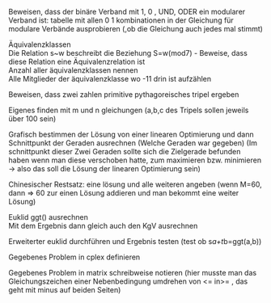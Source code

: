 Beweisen, dass der binäre Verband mit 1,  0 , UND, ODER  ein modularer Verband ist: tabelle mit allen 0 1 kombinationen in der Gleichung für modulare Verbände ausprobieren (,ob die Gleichung auch jedes mal stimmt)

Äquivalenzklassen  
Die Relation s~w beschreibt die Beziehung S=w(mod7) - Beweise, dass diese Relation eine Äquivalenzrelation ist  
Anzahl aller äquivalenzklassen nennen  
Alle Mitglieder der äquivalenzklasse wo -11 drin ist aufzählen

Beweisen, dass zwei zahlen primitive pythagoreisches tripel ergeben

Eigenes finden mit m und n gleichungen (a,b,c des Tripels sollen jeweils über 100 sein)

Grafisch bestimmen der Lösung von einer linearen Optimierung und dann Schnittpunkt der Geraden ausrechnen (Welche Geraden war gegeben) (Im schnittpunkt dieser Zwei Geraden sollte sich die Zielgerade befunden haben wenn man diese verschoben hatte, zum maximieren bzw. minimieren -> also das soll die Lösung der linearen Optimierung sein)

Chinesischer Restsatz: eine lösung und alle weiteren angeben (wenn M=60, dann => 60 zur einen Lösung addieren und man bekommt eine weiter Lösung)

Euklid ggt() ausrechnen  
Mit dem Ergebnis dann gleich auch den KgV ausrechnen

Erweiterter euklid durchführen und Ergebnis testen (test ob s*a+t*b=ggt(a,b))

Gegebenes Problem in cplex definieren

Gegebenes Problem in matrix schreibweise notieren (hier musste man das Gleichungszeichen einer Nebenbedingung umdrehen von <= in>= , das geht mit minus auf beiden Seiten)